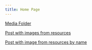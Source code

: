 ```yaml
---
title: Home Page
---
```


[Media Folder][1]  

[Post with images from resources][2]  

[Post with image from resources by name][3]


  [1]: /media/  
  [2]: /posts/image-resources/
  [3]: /posts/image-resize-by-name/